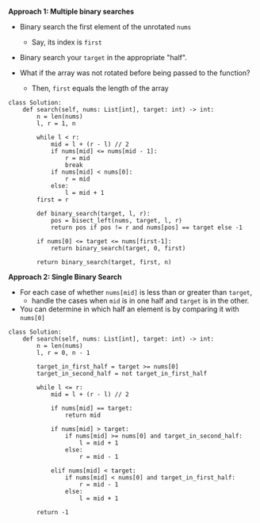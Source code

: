 **Approach 1: Multiple binary searches**

* Binary search the first element of the unrotated `nums`
	* Say, its index is `first`
* Binary search your `target` in the appropriate "half".

* What if the array was not rotated before being passed to the function?
	* Then, `first` equals the length of the array
```
class Solution:
    def search(self, nums: List[int], target: int) -> int:
        n = len(nums)
        l, r = 1, n
        
        while l < r:
            mid = l + (r - l) // 2
            if nums[mid] <= nums[mid - 1]:
                r = mid
                break            
            if nums[mid] < nums[0]:
                r = mid
            else:
                l = mid + 1
        first = r

        def binary_search(target, l, r):            
            pos = bisect_left(nums, target, l, r)
            return pos if pos != r and nums[pos] == target else -1

        if nums[0] <= target <= nums[first-1]:
            return binary_search(target, 0, first)
        
        return binary_search(target, first, n)
```

**Approach 2: Single Binary Search**

* For each case of whether `nums[mid]` is less than or greater than `target`,
	* handle the cases when `mid` is in one half and `target` is in the other.
* You can determine in which half an element is by comparing it with `nums[0]`
```
class Solution:
    def search(self, nums: List[int], target: int) -> int:
        n = len(nums)
        l, r = 0, n - 1
        
        target_in_first_half = target >= nums[0]
        target_in_second_half = not target_in_first_half
        
        while l <= r:
            mid = l + (r - l) // 2

            if nums[mid] == target:
                return mid
            
            if nums[mid] > target:
                if nums[mid] >= nums[0] and target_in_second_half:
                    l = mid + 1
                else:
                    r = mid - 1

            elif nums[mid] < target:
                if nums[mid] < nums[0] and target_in_first_half:
                    r = mid - 1
                else:
                    l = mid + 1

        return -1
```
